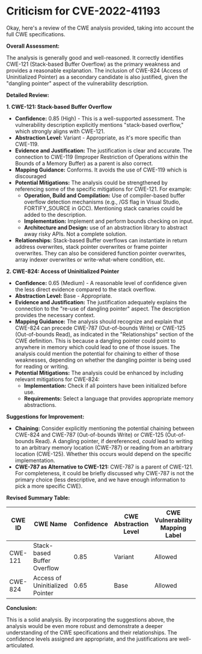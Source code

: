 # Criticism for CVE-2022-41193

Okay, here's a review of the CWE analysis provided, taking into account the full CWE specifications.

**Overall Assessment:**

The analysis is generally good and well-reasoned. It correctly identifies CWE-121 (Stack-based Buffer Overflow) as the primary weakness and provides a reasonable explanation. The inclusion of CWE-824 (Access of Uninitialized Pointer) as a secondary candidate is also justified, given the "dangling pointer" aspect of the vulnerability description.

**Detailed Review:**

**1. CWE-121: Stack-based Buffer Overflow**

*   **Confidence:** 0.85 (High) - This is a well-supported assessment. The vulnerability description explicitly mentions "stack-based overflow," which strongly aligns with CWE-121.
*   **Abstraction Level:** Variant - Appropriate, as it's more specific than CWE-119.
*   **Evidence and Justification:**  The justification is clear and accurate. The connection to CWE-119 (Improper Restriction of Operations within the Bounds of a Memory Buffer) as a parent is also correct.
*   **Mapping Guidance:** Conforms. It avoids the use of CWE-119 which is discouraged
*   **Potential Mitigations:**  The analysis could be strengthened by referencing some of the specific mitigations for CWE-121.  For example:
    *   **Operation, Build and Compilation:** Use of compiler-based buffer overflow detection mechanisms (e.g., /GS flag in Visual Studio, FORTIFY_SOURCE in GCC). Mentioning stack canaries could be added to the description.
    *   **Implementation:** Implement and perform bounds checking on input.
    *   **Architecture and Design:** use of an abstraction library to abstract away risky APIs. Not a complete solution.
*   **Relationships:** Stack-based Buffer overflows can instantiate in return address overwrites, stack pointer overwrites or frame pointer overwrites. They can also be considered function pointer overwrites, array indexer overwrites or write-what-where condition, etc.

**2. CWE-824: Access of Uninitialized Pointer**

*   **Confidence:** 0.65 (Medium) - A reasonable level of confidence given the less direct evidence compared to the stack overflow.
*   **Abstraction Level:** Base - Appropriate.
*   **Evidence and Justification:** The justification adequately explains the connection to the "re-use of dangling pointer" aspect. The description provides the necessary context.
*   **Mapping Guidance:** The analysis should recognize and explain that CWE-824 can precede CWE-787 (Out-of-bounds Write) or CWE-125 (Out-of-bounds Read), as indicated in the "Relationships" section of the CWE definition. This is because a dangling pointer could point to anywhere in memory which could lead to one of those issues. The analysis could mention the potential for chaining to either of those weaknesses, depending on whether the dangling pointer is being used for reading or writing.
*   **Potential Mitigations:**  The analysis could be enhanced by including relevant mitigations for CWE-824:
    *   **Implementation:** Check if all pointers have been initialized before use.
    *   **Requirements:** Select a language that provides appropriate memory abstractions.

**Suggestions for Improvement:**

*   **Chaining:** Consider explicitly mentioning the potential chaining between CWE-824 and CWE-787 (Out-of-bounds Write) or CWE-125 (Out-of-bounds Read).  A dangling pointer, if dereferenced, *could* lead to writing to an arbitrary memory location (CWE-787) or reading from an arbitrary location (CWE-125). Whether this occurs would depend on the specific implementation.
*   **CWE-787 as Alternative to CWE-121:** CWE-787 is a parent of CWE-121. For completeness, it could be briefly discussed why CWE-787 is not the primary choice (less descriptive, and we have enough information to pick a more specific CWE).

**Revised Summary Table:**

| CWE ID  | CWE Name                       | Confidence | CWE Abstraction Level | CWE Vulnerability Mapping Label | CWE-Vulnerability Mapping Notes |
| ------- | ------------------------------ | ---------- | --------------------- | ------------------------------- | ----------------------------- |
| CWE-121 | Stack-based Buffer Overflow | 0.85       | Variant               | Allowed                         | Primary CWE                    |
| CWE-824 | Access of Uninitialized Pointer | 0.65      | Base               | Allowed                         | Secondary Candidate              |

**Conclusion:**

This is a solid analysis. By incorporating the suggestions above, the analysis would be even more robust and demonstrate a deeper understanding of the CWE specifications and their relationships. The confidence levels assigned are appropriate, and the justifications are well-articulated.